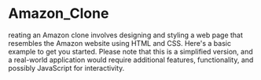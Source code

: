 # Amazon_Clone
reating an Amazon clone involves designing and styling a web page that resembles the Amazon website using HTML and CSS. Here's a basic example to get you started. Please note that this is a simplified version, and a real-world application would require additional features, functionality, and possibly JavaScript for interactivity.

